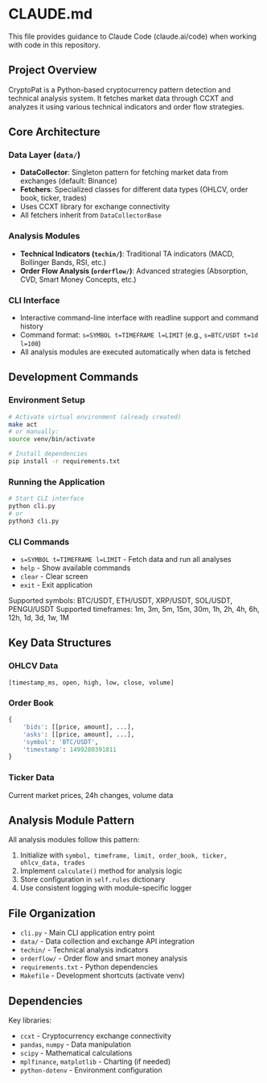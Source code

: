 # CLAUDE.md

This file provides guidance to Claude Code (claude.ai/code) when working with code in this repository.

## Project Overview

CryptoPat is a Python-based cryptocurrency pattern detection and technical analysis system. It fetches market data through CCXT and analyzes it using various technical indicators and order flow strategies.

## Core Architecture

### Data Layer (`data/`)
- **DataCollector**: Singleton pattern for fetching market data from exchanges (default: Binance)
- **Fetchers**: Specialized classes for different data types (OHLCV, order book, ticker, trades)
- Uses CCXT library for exchange connectivity
- All fetchers inherit from `DataCollectorBase`

### Analysis Modules
- **Technical Indicators (`techin/`)**: Traditional TA indicators (MACD, Bollinger Bands, RSI, etc.)
- **Order Flow Analysis (`orderflow/`)**: Advanced strategies (Absorption, CVD, Smart Money Concepts, etc.)

### CLI Interface
- Interactive command-line interface with readline support and command history
- Command format: `s=SYMBOL t=TIMEFRAME l=LIMIT` (e.g., `s=BTC/USDT t=1d l=100`)
- All analysis modules are executed automatically when data is fetched

## Development Commands

### Environment Setup
```bash
# Activate virtual environment (already created)
make act
# or manually:
source venv/bin/activate

# Install dependencies
pip install -r requirements.txt
```

### Running the Application
```bash
# Start CLI interface
python cli.py
# or
python3 cli.py
```

### CLI Commands
- `s=SYMBOL t=TIMEFRAME l=LIMIT` - Fetch data and run all analyses
- `help` - Show available commands
- `clear` - Clear screen
- `exit` - Exit application

Supported symbols: BTC/USDT, ETH/USDT, XRP/USDT, SOL/USDT, PENGU/USDT
Supported timeframes: 1m, 3m, 5m, 15m, 30m, 1h, 2h, 4h, 6h, 12h, 1d, 3d, 1w, 1M

## Key Data Structures

### OHLCV Data
`[timestamp_ms, open, high, low, close, volume]`

### Order Book
```python
{
    'bids': [[price, amount], ...],
    'asks': [[price, amount], ...],
    'symbol': 'BTC/USDT',
    'timestamp': 1499280391811
}
```

### Ticker Data
Current market prices, 24h changes, volume data

## Analysis Module Pattern

All analysis modules follow this pattern:
1. Initialize with `symbol, timeframe, limit, order_book, ticker, ohlcv_data, trades`
2. Implement `calculate()` method for analysis logic
3. Store configuration in `self.rules` dictionary
4. Use consistent logging with module-specific logger

## File Organization

- `cli.py` - Main CLI application entry point
- `data/` - Data collection and exchange API integration
- `techin/` - Technical analysis indicators
- `orderflow/` - Order flow and smart money analysis
- `requirements.txt` - Python dependencies
- `Makefile` - Development shortcuts (activate venv)

## Dependencies

Key libraries:
- `ccxt` - Cryptocurrency exchange connectivity
- `pandas`, `numpy` - Data manipulation
- `scipy` - Mathematical calculations
- `mplfinance`, `matplotlib` - Charting (if needed)
- `python-dotenv` - Environment configuration